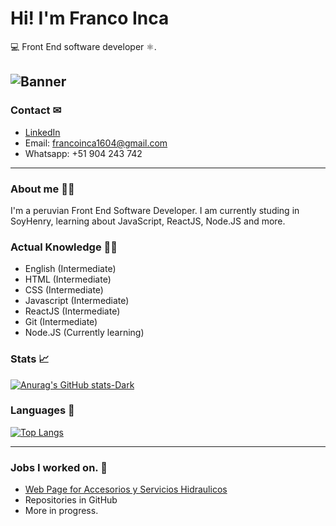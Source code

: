 # Hi! I'm Franco Inca

💻 Front End software developer ⚛.

![Banner](https://user-images.githubusercontent.com/115196374/218288536-2b865949-1985-458d-a2c9-3d428dfdfa64.png)
---
### Contact ✉
- [LinkedIn](https://www.linkedin.com/in/franco-jes%C3%BAs-inca-donayre-7906b2262/)
- Email: francoinca1604@gmail.com
- Whatsapp: +51 904 243 742

---
### About me 👨‍💻

I'm a peruvian Front End Software Developer. I am currently studing in SoyHenry, learning about JavaScript, ReactJS, Node.JS and more.

### Actual Knowledge 👨‍🎓

- English (Intermediate)
- HTML (Intermediate)
- CSS (Intermediate)
- Javascript (Intermediate)
- ReactJS (Intermediate)
- Git (Intermediate)
- Node.JS (Currently learning)

### Stats 📈

[![Anurag's GitHub stats-Dark](https://github-readme-stats.vercel.app/api?username=FrancoInca&show_icons=true&theme=nord#gh-dark-mode-only)](https://github.com/anuraghazra/github-readme-stats)

### Languages 📝

[![Top Langs](https://github-readme-stats.vercel.app/api/top-langs/?username=FrancoInca&show_icons=true&theme=nord)](https://github.com/anuraghazra/github-readme-stats)

---

### Jobs I worked on. 👔

- [Web Page for Accesorios y Servicios Hidraulicos](http://acchidraulicos.com)
- Repositories in GitHub
- More in progress.
